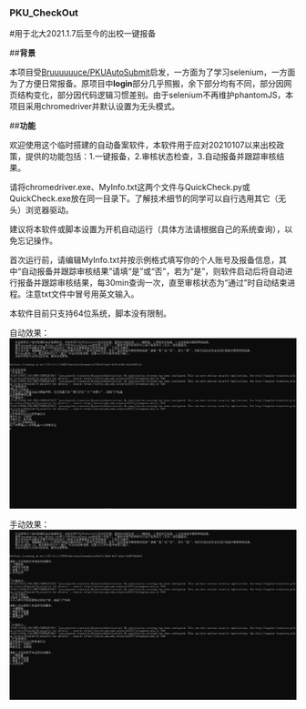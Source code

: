 ### **PKU_CheckOut**
#用于北大2021.1.7后至今的出校一键报备

##**背景**

本项目受[Bruuuuuuce/PKUAutoSubmit](https://github.com/Bruuuuuuce/PKUAutoSubmit)启发，一方面为了学习selenium，一方面为了方便日常报备。原项目中**login**部分几乎照搬，余下部分均有不同，部分因网页结构变化，部分因代码逻辑习惯差别。由于selenium不再维护phantomJS，本项目采用chromedriver并默认设置为无头模式。


##**功能**

欢迎使用这个临时搭建的自动备案软件，本软件用于应对20210107以来出校政策，提供的功能包括：1.一键报备，2.审核状态检查，3.自动报备并跟踪审核结果。

请将chromedriver.exe、MyInfo.txt这两个文件与QuickCheck.py或QuickCheck.exe放在同一目录下。了解技术细节的同学可以自行选用其它（无头）浏览器驱动。

建议将本软件或脚本设置为开机自动运行（具体方法请根据自己的系统查询），以免忘记操作。

首次运行前，请编辑MyInfo.txt并按示例格式填写你的个人账号及报备信息，其中“自动报备并跟踪审核结果”请填“是”或“否”，若为“是”，则软件启动后将自动进行报备并跟踪审核结果，每30min查询一次，直至审核状态为“通过”时自动结束进程。注意txt文件中冒号用英文输入。

本软件目前只支持64位系统，脚本没有限制。

自动效果：
![alt text](./Auto.png)

手动效果：
![alt text](./Manual.png)
